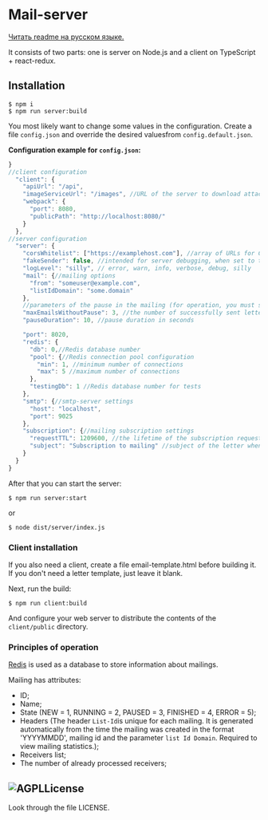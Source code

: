 # Mail-server

[Читать readme на русском языке.](./README.ru.md)

It consists of two parts: one is server on Node.js and a client on TypeScript + react-redux. 

## Installation
```
$ npm i
$ npm run server:build
```

You most likely want to change some values ​​in the configuration.
Create a file `config.json` and override the desired values ​​from `config.default.json`.

**Configuration example for `config.json`:** 


```js
}
//client configuration
  "client": {
    "apiUrl": "/api",
    "imageServiceUrl": "/images", //URL of the server to download attachments, see: https://gitlab.eterfund.ru/ipfs-images/ipfs-images
    "webpack": {
      "port": 8080,
      "publicPath": "http://localhost:8080/"
    }
  },
//server configuration  
  "server": {
    "corsWhitelist": ["https://examplehost.com"], //array of URLs for CORS
    "fakeSender": false, //intended for server debugging, when set to true instead of sending a mailing, displays information about it to the console
    "logLevel": "silly", // error, warn, info, verbose, debug, silly
    "mail": {//mailing options
      "from": "someuser@example.com",
      "listIdDomain": "some.domain"
    },
    //parameters of the pause in the mailing (for operation, you must specify both fields)
    "maxEmailsWithoutPause": 3, //the number of successfully sent letters before the pause in the mailing 
    "pauseDuration": 10, //pause duration in seconds

    "port": 8020,
    "redis": {
      "db": 0,//Redis database number
      "pool": {//Redis connection pool configuration
        "min": 1, //minimum number of connections
        "max": 5 //maximum number of connections
      },
      "testingDb": 1 //Redis database number for tests
    },
    "smtp": {//smtp-server settings
      "host": "localhost",
      "port": 9025
    },
    "subscription": {//mailing subscription settings
      "requestTTL": 1209600, //the lifetime of the subscription request in redis
      "subject": "Subscription to mailing" //subject of the letter when subscribing to a mailing
    }
  }
}

```

After that you can start the server:
```
$ npm run server:start
```
or
```
$ node dist/server/index.js
```

### Client installation

If you also need a client, create a file email-template.html before building it.
If you don't need a letter template, just leave it blank.

Next, run the build:
```
$ npm run client:build
```

And configure your web server to distribute the contents of the `client/public` directory.


### Principles of operation

[Redis](https://redis.io/) is used as a database to store information about mailings.

Mailing has attributes:
- ID;
- Name;
- State (NEW = 1, RUNNING = 2, PAUSED = 3, FINISHED = 4, ERROR = 5);
- Headers (The header `List-Id`is unique for each mailing. It is generated  
  automatically from the time the mailing was created in the format 'YYYYMMDD', mailing id and the parameter `list Id Domain`. Required to view mailing statistics.);
- Receivers list;
- The number of already processed receivers;


##  ![AGPL](https://www.gnu.org/graphics/agplv3-88x31.png)License 
Look through the file LICENSE.